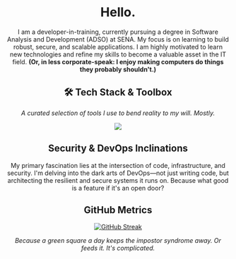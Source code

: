 
<h1 align="center">Hello.</h1>
<p align="center"> I am a developer-in-training, currently pursuing a degree in Software Analysis and Development (ADSO) at SENA. My focus is on learning to build robust, secure, and scalable applications. I am highly motivated to learn new technologies and refine my skills to become a valuable asset in the IT field. <b> (Or, in less corporate-speak: I enjoy making computers do things they probably shouldn't.)</b> </p> 
<h2 align="center">🛠 Tech Stack & Toolbox</h2>
<p align="center"> <i>A curated selection of tools I use to bend reality to my will. Mostly.</i> </p>

<p align="center"> <a href="https://skillicons.dev"> <img src="https://skillicons.dev/icons?i=git,docker,rust,actix,linux,python,django,typescript,tailwind,nextjs,postgresql" /> </a> </p>

<h2 align="center"> Security & DevOps Inclinations</h2>

<p align="center"> My primary fascination lies at the intersection of code, infrastructure, and security. I'm delving into the dark arts of DevOps—not just writing code, but architecting the resilient and secure systems it runs on. Because what good is a feature if it's an open door? </p>
<h2 align="center"> GitHub Metrics</h2>
<div align="center">

[![GitHub Streak](https://github-readme-streak-stats.herokuapp.com?user=JuanseMeh&theme=transparent&hide_border=true)](https://git.io/streak-stats)

</div>

<p align="center"> <i>Because a green square a day keeps the impostor syndrome away. Or feeds it. It's complicated.</i> </p>
